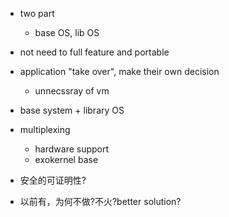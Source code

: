 
- two part
	* base OS, lib OS
- not need to full feature and portable
- application "take over", make their own decision
	* unnecssray of vm
- base system + library OS
- multiplexing
	* hardware support
	* exokernel base


- 安全的可证明性?
- 以前有，为何不做?不火?better solution?
